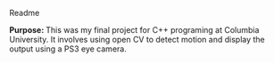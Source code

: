 <h>Readme</h> 

<b> Purpose: </b> This was my final project for C++ programing at Columbia University. It involves using open CV to detect motion and display the output using a PS3 eye camera. 
